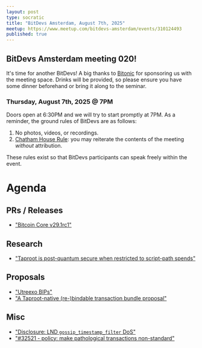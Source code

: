```yaml
---
layout: post
type: socratic
title: "BitDevs Amsterdam, August 7th, 2025"
meetup: https://www.meetup.com/bitdevs-amsterdam/events/310124493
published: true
---
```


## BitDevs Amsterdam meeting 020!

It's time for another BitDevs! A big thanks to [Bitonic](https://www.bitonic.nl) for sponsoring us with the meeting space. Drinks will be provided, so please ensure you have some dinner beforehand or bring it along to the seminar.

### Thursday, August 7th, 2025 @ 7PM

Doors open at 6:30PM and we will try to start promptly at 7PM. As a reminder, the ground rules of BitDevs are as follows:

1. No photos, videos, or recordings.
1. [Chatham House Rule](https://en.wikipedia.org/wiki/Chatham_House_Rule): you may
   reiterate the contents of the meeting *without* attribution.

These rules exist so that BitDevs participants can speak freely within the event.

# Agenda

## PRs / Releases

* ["Bitcoin Core v29.1rc1"](https://github.com/bitcoin/bitcoin/blob/v29.1rc1/doc/release-notes.md)

## Research

* ["Taproot is post-quantum secure when restricted to script-path spends"](https://groups.google.com/g/bitcoindev/c/ydE5u5C0xVc)

## Proposals

* ["Utreexo BIPs"](https://groups.google.com/g/bitcoindev/c/W1lxBraKG_E)
* ["A Taproot-native (re-)bindable transaction bundle proposal"](https://groups.google.com/g/bitcoindev/c/5wLThgegha4)

## Misc

* ["Disclosure: LND `gossip_timestamp_filter` DoS"](https://delvingbitcoin.org/t/disclosure-lnd-gossip-timestamp-filter-dos/1859)
* ["#32521 - policy: make pathological transactions non-standard"](https://github.com/bitcoin/bitcoin/pull/32521)


